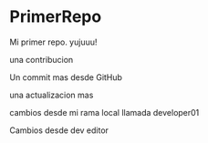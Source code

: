 # PrimerRepo
Mi primer repo. yujuuu!
 
una contribucion

Un commit mas desde GitHub

una actualizacion mas

cambios desde mi rama local llamada developer01

Cambios desde dev editor